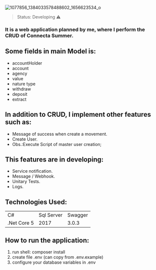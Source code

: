 
![1077856_1384033578488602_1656623534_o](https://user-images.githubusercontent.com/98502313/151866543-811a8b4e-a477-4351-a9a1-e4f99bd4b750.jpg)

> Status: Developing ⚠️

### It is a web application planned by me, where I perform the CRUD of Connecta Summer.

## Some fields in main Model is:

+ accountHolder 
+ account
+ agency
+ value
+ nature type
+ withdraw
+ deposit
+ extract

## In addition to CRUD, I implement other features such as:

* Message of success when create a movement.
* Create User.
* Obs.:Execute Script of master user creation;

## This features are in developing:

- Service notification.
- Message / Webhook.
- Unitary Tests.
- Logs.

## Technologies Used:

<table>
  <tr>
    <td>C#</td>
    <td>Sql Server</td>
    <td>Swagger</td>
    
  </tr>
  <tr>
    <td>.Net Core 5</td>
    <td>2017</td>
    <td>3.0.3</td>    
  </tr>
</table>

## How to run the application:

1) run shell: composer install
2) create file .env (can copy from .env.example)
3) configure your database variables in .env

